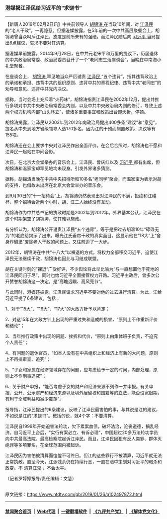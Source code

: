 ### 港媒揭江泽民给习近平的“求饶书”
------------------------

<div class="post_content">
 <p>
  【新唐人2019年02月2日讯】中共前领导人
  <a href="https://www.ntdtv.com/gb/胡锦涛.htm">
   胡锦涛
  </a>
  在当政10年间，对
  <a href="https://www.ntdtv.com/gb/江泽民.htm">
   江泽民
  </a>
  的“老人干政”，一再隐忍。但据港媒披露，在5年前的一次中共高层聚餐会上，胡锦涛曾当众呵斥江泽民，态度是前所未有的强硬。而江泽民随后向
  <a href="https://www.ntdtv.com/gb/习近平.htm">
   习近平
  </a>
  当局提出6点建议，哀求不要对其清算。
 </p>
 <p>
  据港媒早前披露，2014年9月28日，在中共元老宋平和万里的提议下，历届退休的中共政治局常委、政治局委员召开了一个“老同志生活座谈会”，当晚在中南海小礼堂聚餐。
 </p>
 <p>
  在座谈会上，
  <a href="https://www.ntdtv.com/gb/胡锦涛.htm">
   胡锦涛
  </a>
  罕见地当众严厉谴责
  <a href="https://www.ntdtv.com/gb/江泽民.htm">
   江泽民
  </a>
  “五个违背”，指其违背政治上的承诺和承担、违背中共的组织原则、违背中共的章程纪律、违背中共“老同志”的劝导和意见、违背中共党内决议。
 </p>
 <p>
  据称，当时会场上充斥着“火药味”，胡锦涛指责江泽民在2002年12月，提出并推行多项对中共中央政治局常委会内则，以及中共中央政治局内则的修订，导致上述两个权力机构内部“山头林立”，使诸多重要事宜和政策出台即夭折、停顿。
 </p>
 <p>
  胡锦涛揭露，江泽民从2003年到2012年向政治局提出400多条“建议”和“意见”，提名从中央到地方省级领导人选170多名，因为江的干预而搁置政策、决议等有155项。
 </p>
 <p>
  胡锦涛还在会上要求中央对江泽民作出全面评价。在会后合照时，胡锦涛也不愿和江泽民一起站在中间合影。
 </p>
 <p>
  次日，在北京大会堂举办的音乐会上，江泽民、曾庆红以及
  <a href="https://www.ntdtv.com/gb/习近平.htm">
   习近平
  </a>
  都有出席，但胡锦涛和温家宝却罕见地均未现身。引发外界诸多猜测。
 </p>
 <p>
  据称，胡锦涛当晚在中共中央招待所和10多名“老同学”聚会，而温家宝为表示对胡的支持，也借故未出席在北京大会堂举办的音乐会。
 </p>
 <p>
  到9月30日的“十一招待会”上，胡锦涛仍然表现出对江泽民的不满，拒绝和江碰杯，整个招待会近两个小时，胡、江二人始终没有互动。
 </p>
 <p>
  胡锦涛作为中共总书记的执政时期是2002年到2012年。外界基本公认，江泽民在这个时期架空了胡锦涛，使其难以施政。
 </p>
 <p>
  有分析认为，胡锦涛公开谴责江泽民“五个违背”，等于是把过去胡温10年“碌碌无为”的老底给揭示了出来，曝光江氏垂帘干政的真实面目。这显示他在“18大”上“舍身炸碉堡”废除老人干政的问题上，又往前迈了一大步。
 </p>
 <p>
  2012年，胡锦涛在中共“十八大”以裸退的方式，将权力全部移交习近平，迫使江泽民无法继续干政，胡锦涛也因此与习结成联盟。
 </p>
 <p>
  胡在关键时刻的“裸退”广受好评，不少舆论将此举比喻为“与一直想置他于死地的江泽民同归于尽”，同时也给习近平全面接管权力开路。习近平主政后，曾多次公开赞誉胡锦涛这一决定，是“高瞻远瞩、高风亮节”。
 </p>
 <p>
  与此同时，港媒还披露，江泽民请求习近平不要对他的过去进行清算。为此，江给习近平提了6条建议，包括：
 </p>
 <p>
  1、对于“15大”、“16大”、“17大”的大政方针予以肯定；
 </p>
 <p>
  2、对这15年在大政方针上出现的严重过失和造成的损害，“原则上不作重新评价和结论”；
 </p>
 <p>
  3、当年推行政策中出现的问题、挫折和代价，“原则上由集体班子负责，不追究个人责任”；
 </p>
 <p>
  4、有问题的退休官员，“如本人没有在中共组织上和经济上有新的大问题，原则上不再搞审查、追究”；
 </p>
 <p>
  5、“子女和家属在经济领域存在的问题，应考虑给予一定的时间，内部处理，原则上不作刑事追究”；
 </p>
 <p>
  6、关于财产申报，“能否考虑子女的财产和经济来源不列作一并申报。有关申报、公开、公示财产和经济来源以及境外居留权和国籍等的立法，能否设宽限期，有利于全域利益和减少震荡”。
 </p>
 <p>
  报导指，江泽民提出的6条建议，反映了江泽民最害怕的事，与其说是江的建议，不如说是江的“求饶书”。概括的说，就4个字：不要清算。
 </p>
 <p>
  江泽民自1999年开始迫害法轮功，欠下累累血债，破坏法治，沦丧道德，搞乱经济。自习近平上台后，“实行有案必立、有诉必理”，中国超过20多万法轮功学员向中共最高法院、最高检察院起诉江泽民。而且，江泽民因犯有反人类罪、群体灭绝罪等多项罪名，在全球范围内被起诉。
 </p>
 <p>
  江泽民因为害怕被清算而惶惶不可终日。但江的这些罪行不被清算，习近平就无法正常执政。直至今天，江派残余仍在持续行恶，一直在暗中策划对习近平的暗杀和政变。不
  <a href="https://www.ntdtv.com/gb/清算江鬼.htm">
   清算江鬼
  </a>
  ，不会太平。
 </p>
 <p>
  （记者罗婷婷报导/责任编辑：文慧）
 </p>
 <div class="single_ad">
 </div>
</div>

<br/>原文链接：https://www.ntdtv.com/gb/2019/01/26/a102497872.html


------------------------
#### [禁闻聚合首页](https://github.com/gfw-breaker/banned-news/blob/master/README.md) &nbsp;|&nbsp; [Web代理](https://github.com/gfw-breaker/open-proxy/blob/master/README.md) &nbsp;|&nbsp; [一键翻墙软件](https://github.com/gfw-breaker/nogfw/blob/master/README.md) &nbsp;|&nbsp; [《九评共产党》](https://github.com/gfw-breaker/9ping.md/blob/master/README.md#九评之一评共产党是什么) &nbsp;|&nbsp; [《解体党文化》](https://github.com/gfw-breaker/jtdwh.md/blob/master/README.md#绪论)